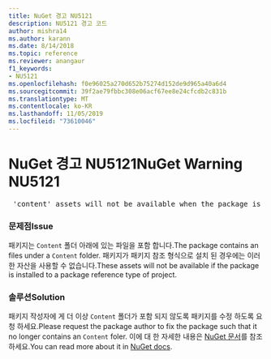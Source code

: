 ```yaml
---
title: NuGet 경고 NU5121
description: NU5121 경고 코드
author: mishra14
ms.author: karann
ms.date: 8/14/2018
ms.topic: reference
ms.reviewer: anangaur
f1_keywords:
- NU5121
ms.openlocfilehash: f0e96025a270d652b75274d152de9d965a40a6d4
ms.sourcegitcommit: 39f2ae79fbbc308e06acf67ee8e24cfcdb2c831b
ms.translationtype: MT
ms.contentlocale: ko-KR
ms.lasthandoff: 11/05/2019
ms.locfileid: "73610046"
---
```

# <a name="nuget-warning-nu5121"></a><span data-ttu-id="01935-103">NuGet 경고 NU5121</span><span class="sxs-lookup"><span data-stu-id="01935-103">NuGet Warning NU5121</span></span>
<pre> 'content' assets will not be available when the package is installed after the migration.</pre>

### <a name="issue"></a><span data-ttu-id="01935-104">문제점</span><span class="sxs-lookup"><span data-stu-id="01935-104">Issue</span></span>

<span data-ttu-id="01935-105">패키지는 `Content` 폴더 아래에 있는 파일을 포함 합니다.</span><span class="sxs-lookup"><span data-stu-id="01935-105">The package contains an files under a `Content` folder.</span></span> <span data-ttu-id="01935-106">패키지가 패키지 참조 형식으로 설치 된 경우에는 이러한 자산을 사용할 수 없습니다.</span><span class="sxs-lookup"><span data-stu-id="01935-106">These assets will not be available if the package is installed to a package reference type of project.</span></span>


### <a name="solution"></a><span data-ttu-id="01935-107">솔루션</span><span class="sxs-lookup"><span data-stu-id="01935-107">Solution</span></span>

<span data-ttu-id="01935-108">패키지 작성자에 게 더 이상 `Content` 폴더가 포함 되지 않도록 패키지를 수정 하도록 요청 하세요.</span><span class="sxs-lookup"><span data-stu-id="01935-108">Please request the package author to fix the package such that it no longer contains an `Content` foler.</span></span> <span data-ttu-id="01935-109">이에 대 한 자세한 내용은 [NuGet 문서](https://docs.microsoft.com/nuget/consume-packages/migrate-packages-config-to-package-reference)를 참조 하세요.</span><span class="sxs-lookup"><span data-stu-id="01935-109">You can read more about it in [NuGet docs](https://docs.microsoft.com/nuget/consume-packages/migrate-packages-config-to-package-reference).</span></span>

